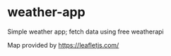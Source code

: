 # weather-app
Simple weather app; fetch data using free weatherapi

Map provided by https://leafletjs.com/